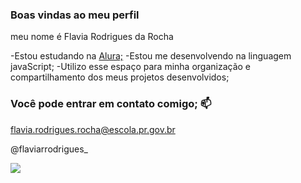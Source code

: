 ### Boas vindas ao meu perfil

meu nome é Flavia Rodrigues da Rocha

-Estou estudando na [Alura;](www.alura.com.br)
-Estou me desenvolvendo na linguagem javaScript;
-Utilizo esse espaço para minha organização e compartilhamento dos meus projetos desenvolvidos;

### Você pode entrar em contato comigo; 📫

flavia.rodrigues.rocha@escola.pr.gov.br

@flaviarrodrigues_

![](https://media.tenor.com/h5WE2RGoIE4AAAAd/concentrate-focus.gif)

